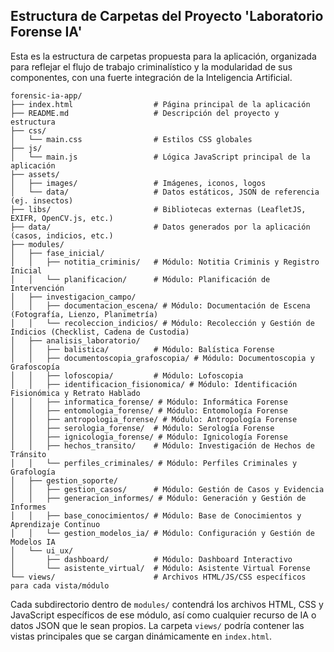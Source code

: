 ## Estructura de Carpetas del Proyecto 'Laboratorio Forense IA'

Esta es la estructura de carpetas propuesta para la aplicación, organizada para reflejar el flujo de trabajo criminalístico y la modularidad de sus componentes, con una fuerte integración de la Inteligencia Artificial.

```
forensic-ia-app/
├── index.html                  # Página principal de la aplicación
├── README.md                   # Descripción del proyecto y estructura
├── css/
│   └── main.css                # Estilos CSS globales
├── js/
│   └── main.js                 # Lógica JavaScript principal de la aplicación
├── assets/
│   ├── images/                 # Imágenes, iconos, logos
│   └── data/                   # Datos estáticos, JSON de referencia (ej. insectos)
├── libs/                       # Bibliotecas externas (LeafletJS, EXIFR, OpenCV.js, etc.)
├── data/                       # Datos generados por la aplicación (casos, indicios, etc.)
├── modules/
│   ├── fase_inicial/
│   │   ├── notitia_criminis/   # Módulo: Notitia Criminis y Registro Inicial
│   │   └── planificacion/      # Módulo: Planificación de Intervención
│   ├── investigacion_campo/
│   │   ├── documentacion_escena/ # Módulo: Documentación de Escena (Fotografía, Lienzo, Planimetría)
│   │   └── recoleccion_indicios/ # Módulo: Recolección y Gestión de Indicios (Checklist, Cadena de Custodia)
│   ├── analisis_laboratorio/
│   │   ├── balistica/          # Módulo: Balística Forense
│   │   ├── documentoscopia_grafoscopia/ # Módulo: Documentoscopia y Grafoscopía
│   │   ├── lofoscopia/         # Módulo: Lofoscopia
│   │   ├── identificacion_fisionomica/ # Módulo: Identificación Fisionómica y Retrato Hablado
│   │   ├── informatica_forense/ # Módulo: Informática Forense
│   │   ├── entomologia_forense/ # Módulo: Entomología Forense
│   │   ├── antropologia_forense/ # Módulo: Antropología Forense
│   │   ├── serologia_forense/  # Módulo: Serología Forense
│   │   ├── ignicologia_forense/ # Módulo: Ignicología Forense
│   │   ├── hechos_transito/    # Módulo: Investigación de Hechos de Tránsito
│   │   └── perfiles_criminales/ # Módulo: Perfiles Criminales y Grafología
│   ├── gestion_soporte/
│   │   ├── gestion_casos/      # Módulo: Gestión de Casos y Evidencia
│   │   ├── generacion_informes/ # Módulo: Generación y Gestión de Informes
│   │   ├── base_conocimientos/ # Módulo: Base de Conocimientos y Aprendizaje Continuo
│   │   └── gestion_modelos_ia/ # Módulo: Configuración y Gestión de Modelos IA
│   └── ui_ux/
│       ├── dashboard/          # Módulo: Dashboard Interactivo
│       └── asistente_virtual/  # Módulo: Asistente Virtual Forense
└── views/                      # Archivos HTML/JS/CSS específicos para cada vista/módulo
```

Cada subdirectorio dentro de `modules/` contendrá los archivos HTML, CSS y JavaScript específicos de ese módulo, así como cualquier recurso de IA o datos JSON que le sean propios. La carpeta `views/` podría contener las vistas principales que se cargan dinámicamente en `index.html`.



